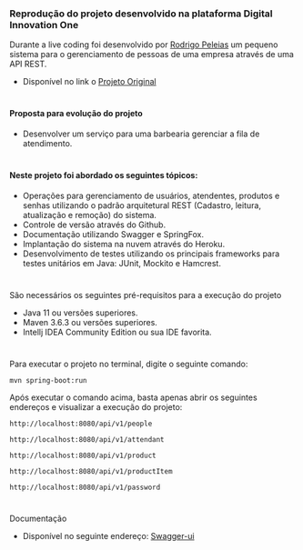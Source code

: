 ### Reprodução do projeto desenvolvido na plataforma Digital Innovation One
Durante a live coding foi desenvolvido por [Rodrigo Peleias](https://github.com/rpeleias "Rodrigo Peleias") um pequeno sistema para o gerenciamento de pessoas de uma empresa através de uma API REST.

- Disponível no link o [Projeto Original](https://github.com/rpeleias/personapi_dio_live_coding "Projeto Original")

# 
#### Proposta para evolução do projeto
- Desenvolver um serviço para uma barbearia gerenciar a fila de atendimento.

# 
#### Neste projeto foi abordado os seguintes tópicos:
- Operações para gerenciamento de usuários, atendentes, produtos e senhas utilizando o padrão arquitetural REST (Cadastro, leitura, atualização e remoção) do sistema.
- Controle de versão através do Github.
- Documentação utilizando Swagger e SpringFox.
- Implantação do sistema na nuvem através do Heroku.
- Desenvolvimento de testes utilizando os principais frameworks para testes unitários em Java: JUnit, Mockito e Hamcrest.

# 
São necessários os seguintes pré-requisitos para a execução do projeto
- Java 11 ou versões superiores.
- Maven 3.6.3 ou versões superiores.
- Intellj IDEA Community Edition ou sua IDE favorita.

# 
Para executar o projeto no terminal, digite o seguinte comando:

`mvn spring-boot:run `

Após executar o comando acima, basta apenas abrir os seguintes endereços e visualizar a execução do projeto:

`http://localhost:8080/api/v1/people`

`http://localhost:8080/api/v1/attendant`

`http://localhost:8080/api/v1/product`

`http://localhost:8080/api/v1/productItem`

`http://localhost:8080/api/v1/password`

# 
Documentação

- Disponível no seguinte endereço: [Swagger-ui](https://peopleapi-live-coding.herokuapp.com/swagger-ui.html "Documentação")
